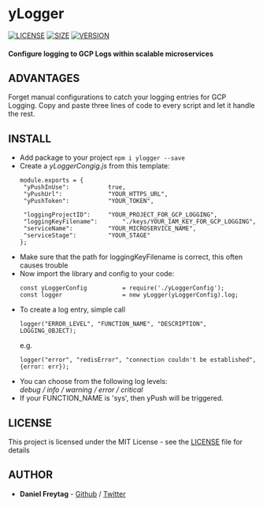 # yLogger

[![LICENSE](https://img.shields.io/npm/l/ylogger.svg)](https://github.com/frytg/ylogger/)
[![SIZE](https://img.shields.io/bundlephobia/min/ylogger.svg)](https://www.npmjs.com/package/ylogger)
[![VERSION](https://img.shields.io/npm/v/ylogger.svg)](https://www.npmjs.com/package/ylogger)
#### Configure logging to GCP Logs within scalable microservices



## ADVANTAGES
Forget manual configurations to catch your logging entries for GCP Logging. Copy and paste three lines of code to every script and let it handle the rest.

## INSTALL
- Add package to your project `npm i ylogger --save`
- Create a _yLoggerCongig.js_ from this template:
   ```
   module.exports = {
   	"yPushInUse": 			true,
   	"yPushUrl": 			"YOUR_HTTPS_URL",
   	"yPushToken": 			"YOUR_TOKEN",

   	"loggingProjectID":		"YOUR_PROJECT_FOR_GCP_LOGGING",
   	"loggingKeyFilename":		"./keys/YOUR_IAM_KEY_FOR_GCP_LOGGING",
   	"serviceName": 			"YOUR_MICROSERVICE_NAME",
   	"serviceStage":			"YOUR_STAGE"
   };
   ```
- Make sure that the path for loggingKeyFilename is correct, this often causes trouble
- Now import the library and config to your code:
   ```
   const yLoggerConfig 			= require('./yLoggerConfig');
   const logger 				= new yLogger(yLoggerConfig).log;
   ```
- To create a log entry, simple call
   ```
   logger("ERROR_LEVEL", "FUNCTION_NAME", "DESCRIPTION", LOGGING_OBJECT);
   ```
   e.g.
   ```
   logger("error", "redisError", "connection couldn't be established", {error: err});
   ```
- You can choose from the following log levels:  
   _debug / info / warning / error / critical_
- If your FUNCTION_NAME is 'sys', then yPush will be triggered.



## LICENSE

This project is licensed under the MIT License - see the [LICENSE](LICENSE) file for details


## AUTHOR

- **Daniel Freytag** - [Github](https://github.com/FRYTG) / [Twitter](https://twitter.com/FRYTG)
